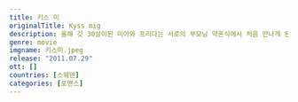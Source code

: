```yaml
---
title: 키스 미
originalTitle: Kyss mig
description: 올해 갓 30살이된 미아와 프리다는 서로의 부모님 약혼식에서 처음 만나게 된다. 미아의 아버지인 러쎄는 프리다의 어머니인 엘리자베스와 혼인을 하게 되고, 미아와 프리다는 의붓자매가 된다. 미아는 현재 결혼을 약속한 남자친구 팀이 있지만, 프리다에게 강하게 끌린다. 미아와 프리다의 미묘한 관계는 자신들 뿐만 아니라 주변 사람들까지 드라마틱한 상황에 부딪히게 하는데...
genre: movie
imgname: 키스미.jpeg
release: "2011.07.29"
ott: []
countries: [스웨덴]
categories: [로맨스]
---
```

